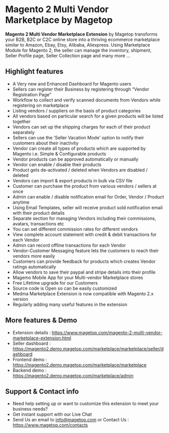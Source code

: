 # Magento 2 Multi Vendor Marketplace by Magetop

**Magento 2 Multi Vendor Marketplace Extension** by Magetop transforms your B2B, B2C or C2C online store into a thriving ecommerce marketplace similar to Amazon, Ebay, Etsy, Alibaba, Aliexpress. Using Marketplace Module for Magento 2, the seller can manage the inventory, shipment, Seller Profile page, Seller Collection page and many more ...

## Highlight features

- A Very new and Enhanced Dashboard for Magento users
- Sellers can register their Business by registering through “Vendor Registration Page”
- Workflow to collect and verify scanned documents from Vendors while registering on marketplace
- Listing vendors / suppliers on the basis of product categories
- All vendors based on particular search for a given products will be listed together
- Vendors can set up the shipping charges for each of their product separately
- Sellers can use the 'Seller Vacation Mode' option to notify their customers about their inactivity
- Vendor can create all types of products which are supported by Magento i.e. Simple & Configurable products
- Vendor products can be approved automatically or manually
- Vendor can enable / disable their products
- Product gets de-activated / deleted when Vendors are disabled / deleted
- Vendors can import & export products in bulk via CSV file
- Customer can purchase the product from various vendors / sellers at once
- Admin can enable / disable notification email for Order, Vendor / Product anytime
- Using Email Templates, seller will receive product sold notification email with their product details
- Separate section for managing Vendors including their commissions, avatars, transactions etc
- You can set different commission rates for different vendors
- View complete account statement with credit & debit transactions for each Vendor
- Admin can record offline transactions for each Vendor
- Vendor-Customer Messaging feature lets the customers to reach their vendors more easily
- Customers can provide feedback for products which creates Vendor ratings automatically
- Allow vendors to save their paypal and stripe details into their profile
- Magemo Mobile App for your Multi-vendor Marketplace stores
- Free Lifetime upgrade for our Customers
- Source code is Open so can be easily customized
- Medma Marketplace Extension is now compatible with Magento 2.x version
- Regularly adding many useful features in the extension

## More features & Demo

- Extension details : https://www.magetop.com/magento-2-multi-vendor-marketplace-extension.html
- Seller dashboard : https://magento2.demo.magetop.com/marketplace/marketplace/seller/dashboard
- Frontend demo : https://magento2.demo.magetop.com/marketplace/marketplace
- Backend demo : https://magento2.demo.magetop.com/marketplace/admin

## Support & Contact info

- Need help setting up or want to customize this extension to meet your business needs? 
- Get instant support with our Live Chat
- Send Us an email to info@magetop.com or Contact Us : https://www.magetop.com/contacts
